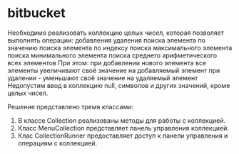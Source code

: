 # bitbucket
Необходимо реализовать коллекцию целых чисел, которая позволяет выполнять операции:
добавления
удаления
поиска элемента по значению
поиска элемента по индексу
поиска максимального элемента
поиска минимального элемента
поиска среднего арифметического всех элементов
При этом:
при добавлении нового элемента все элементы увеличивают своё значение на добавляемый элемент
при удалении - уменьшают своё значение на удаляемый элемент
Недопустим ввод в коллекцию null, символов и других значений, кроме целых чисел.

Решение представлено тремя классами:

1. В классе Collection реализованы методы для работы с коллекцией.
2. Класс MenuCollection представляет панель управления коллекцией.
3. Клас CollectionRunner предоставляет доступ к панели управления и операциям с коллекцией.
